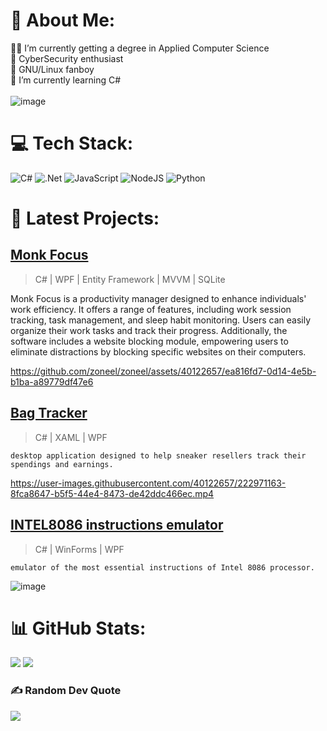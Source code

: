 
# 💫 About Me:
👨‍💻 I’m currently getting a degree in Applied Computer Science<br>🐉 CyberSecurity enthusiast<br>🐧 GNU/Linux fanboy<br>🌱 I’m currently learning C# <br>
<br>
![image](https://www.codewars.com/users/zoneel/badges/large)


# 💻 Tech Stack:
![C#](https://img.shields.io/badge/c%23-%23239120.svg?style=for-the-badge&logo=c-sharp&logoColor=white) ![.Net](https://img.shields.io/badge/.NET-5C2D91?style=for-the-badge&logo=.net&logoColor=white) ![JavaScript](https://img.shields.io/badge/javascript-%23323330.svg?style=for-the-badge&logo=javascript&logoColor=%23F7DF1E) ![NodeJS](https://img.shields.io/badge/node.js-6DA55F?style=for-the-badge&logo=node.js&logoColor=white) ![Python](https://img.shields.io/badge/python-3670A0?style=for-the-badge&logo=python&logoColor=ffdd54)
# 🚧 Latest Projects:
## [Monk Focus](https://github.com/zoneel/MonkFocus)

> C# | WPF | Entity Framework | MVVM | SQLite

Monk Focus is a productivity manager designed to enhance individuals' work efficiency. It offers a range of features, including work session tracking, task management, and sleep habit monitoring. Users can easily organize their work tasks and track their progress. Additionally, the software includes a website blocking module, empowering users to eliminate distractions by blocking specific websites on their computers.
    

https://github.com/zoneel/zoneel/assets/40122657/ea816fd7-0d14-4e5b-b1ba-a89779df47e6

## [Bag Tracker](https://github.com/zoneel/BagTrackerLandingUI)

> C# | XAML | WPF

    desktop application designed to help sneaker resellers track their spendings and earnings.
    
 https://user-images.githubusercontent.com/40122657/222971163-8fca8647-b5f5-44e4-8473-de42ddc466ec.mp4

## [INTEL8086 instructions emulator](https://github.com/zoneel/intel8086-emulator)

> C# | WinForms | WPF

    emulator of the most essential instructions of Intel 8086 processor.
    
![image](https://user-images.githubusercontent.com/40122657/222281872-8be74876-6e33-4a90-aa9d-362b52f317a7.png)

# 📊 GitHub Stats:
![](https://github-readme-streak-stats.herokuapp.com/?user=zoneel&theme=vue-dark&hide_border=false)
![](https://github-readme-stats.vercel.app/api/top-langs/?username=zoneel&theme=vue-dark&hide_border=false&include_all_commits=true&count_private=true&layout=compact)
### ✍️ Random Dev Quote
![](https://quotes-github-readme.vercel.app/api?type=vetical&theme=dark)

